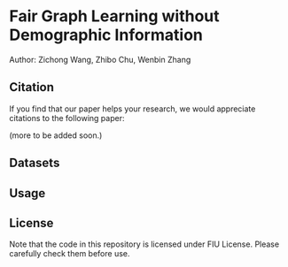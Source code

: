 # Fair Graph Learning without Demographic Information

Author: Zichong Wang, Zhibo Chu, Wenbin Zhang

## Citation

If you find that our paper helps your research, we would appreciate citations to the following paper:


(more to be added soon.)

## Datasets

## Usage

## License

Note that the code in this repository is licensed under FIU License. Please carefully check them before use.
